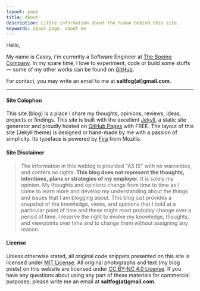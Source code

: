 ```yaml
---
layout: page
title: About
description: Little information about the human behind this site.
keywords: about page, about me
---
```


Hello,

My name is Casey, i'm currently a Software Engineer at [The Boeing Company](http://www.boeing.com). In my spare time, I love to experiment, code or build some stuffs ― some of my other works can be found on [GitHub](https://github.com/saltfog/).

For contact, you may write an email to me at **saltfog(at)gmail.com**.

---

#### Site Colophon

This site (blog) is a place I share my thoughts, opinions, reviews, ideas, projects or findings. This site is built with the excellent [Jekyll](http://jekyllrb.com), a static site generator and proudly hosted on [GitHub Pages](https://pages.github.com/) with FREE. The layout of this site (Jekyll theme) is designed or hand-made by me with a passion of simplicity. Its typeface is powered by [Fira](https://github.com/mozilla/Fira) from Mozilla.

#### Site Disclaimer

> The information in this weblog is provided "AS IS" with no warranties, and confers no rights. **This blog does not represent the thoughts, intentions, plans or strategies of my employer.** It is solely my opinion. My thoughts and opinions change from time to time as I come to learn more and develop my understanding about the things and issues that I am blogging about. This blog just provides a snapshot of the knowledge, views, and opinions that I hold at a particular point of time and these might most probably change over a period of time. I reserve the right to evolve my knowledge, thoughts, and viewpoints over time and to change them without assigning any reason.

#### License

Unless otherwise stated, all original code snippets presented on this site is licensed under [MIT License](http://heiswayi.github.io/mit-license). All original photographs and text (my blog posts) on this website are licensed under [CC BY-NC 4.0 License](https://creativecommons.org/licenses/by-nc/4.0/). If you have any questions about using any part of these materials for commercial purposes, please write me an email at **saltfog(at)gmail.com**.
